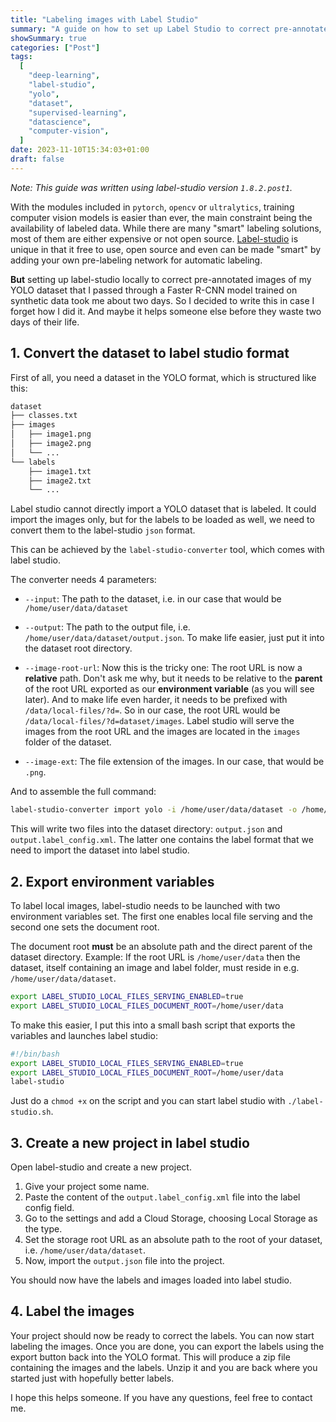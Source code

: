 ```yaml
---
title: "Labeling images with Label Studio"
summary: "A guide on how to set up Label Studio to correct pre-annotated images of a YOLO dataset locally."
showSummary: true
categories: ["Post"]
tags:
  [
    "deep-learning",
    "label-studio",
    "yolo",
    "dataset",
    "supervised-learning",
    "datascience",
    "computer-vision",
  ]
date: 2023-11-10T15:34:03+01:00
draft: false
---
```


_Note: This guide was written using label-studio version `1.8.2.post1`._

With the modules included in `pytorch`, `opencv` or `ultralytics`, training computer vision models is easier than ever, the main constraint being the availability of labeled data. While there are many "smart" labeling solutions, most of them are either expensive or not open source. [Label-studio](https://labelstud.io/) is unique in that it free to use, open source and even can be made "smart" by adding your own pre-labeling network for automatic labeling.

**But** setting up label-studio locally to correct pre-annotated images of my YOLO dataset that I passed through a Faster R-CNN model trained on synthetic data took me about two days. So I decided to write this in case I forget how I did it. And maybe it helps someone else before they waste two days of their life.

## 1. Convert the dataset to label studio format

First of all, you need a dataset in the YOLO format, which is structured like this:

```python
dataset
├── classes.txt
├── images
│   ├── image1.png
│   ├── image2.png
│   └── ...
└── labels
    ├── image1.txt
    ├── image2.txt
    └── ...
```

Label studio cannot directly import a YOLO dataset that is labeled. It could import the images only, but for the labels to be loaded as well, we need to convert them to the label-studio `json` format.

This can be achieved by the `label-studio-converter` tool, which comes with label studio.

The converter needs 4 parameters:

- `--input`: The path to the dataset, i.e. in our case that would be `/home/user/data/dataset`

- `--output`: The path to the output file, i.e. `/home/user/data/dataset/output.json`. To make life easier, just put it into the dataset root directory.

- `--image-root-url`: Now this is the tricky one: The root URL is now a **relative** path. Don't ask me why, but it needs to be relative to the **parent** of the root URL exported as our **environment variable** (as you will see later). And to make life even harder, it needs to be prefixed with `/data/local-files/?d=`. So in our case, the root URL would be `/data/local-files/?d=dataset/images`. Label studio will serve the images from the root URL and the images are located in the `images` folder of the dataset.

- `--image-ext`: The file extension of the images. In our case, that would be `.png`.

And to assemble the full command:

```sh
label-studio-converter import yolo -i /home/user/data/dataset -o /home/user/data/dataset/output.json --image-root-url "/data/local-files/?d=dataset/images" --image-ext .png
```

This will write two files into the dataset directory: `output.json` and `output.label_config.xml`. The latter one contains the label format that we need to import the dataset into label studio.

## 2. Export environment variables

To label local images, label-studio needs to be launched with two environment variables set. The first one enables local file serving and the second one sets the document root.

The document root **must** be an absolute path and the direct parent of the dataset directory. Example: If the root URL is `/home/user/data` then the dataset, itself containing an image and label folder, must reside in e.g. `/home/user/data/dataset`.

```sh
export LABEL_STUDIO_LOCAL_FILES_SERVING_ENABLED=true
export LABEL_STUDIO_LOCAL_FILES_DOCUMENT_ROOT=/home/user/data
```

To make this easier, I put this into a small bash script that exports the variables and launches label studio:

```sh
#!/bin/bash
export LABEL_STUDIO_LOCAL_FILES_SERVING_ENABLED=true
export LABEL_STUDIO_LOCAL_FILES_DOCUMENT_ROOT=/home/user/data
label-studio
```

Just do a `chmod +x` on the script and you can start label studio with `./label-studio.sh`.

## 3. Create a new project in label studio

Open label-studio and create a new project.

1. Give your project some name.
2. Paste the content of the `output.label_config.xml` file into the label config field.
3. Go to the settings and add a Cloud Storage, choosing Local Storage as the type.
4. Set the storage root URL as an absolute path to the root of your dataset, i.e. `/home/user/data/dataset`.
5. Now, import the `output.json` file into the project.

You should now have the labels and images loaded into label studio.

## 4. Label the images

Your project should now be ready to correct the labels. You can now start labeling the images. Once you are done, you can export the labels using the export button back into the YOLO format. This will produce a zip file containing the images and the labels. Unzip it and you are back where you started just with hopefully better labels.

I hope this helps someone. If you have any questions, feel free to contact me.

